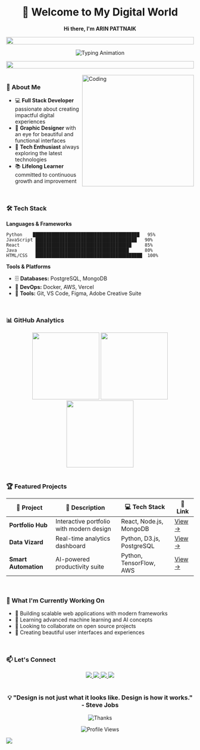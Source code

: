 <div align="center">

# 👋 Welcome to My Digital World

**Hi there, I'm ARIN PATTNAIK**

<img src="https://i.imgur.com/dBaSKWF.gif" width="100%" height="20">

<p align="center">
  <img src="https://readme-typing-svg.herokuapp.com?font=JetBrains+Mono&weight=500&size=24&duration=3000&pause=1000&color=6366F1&center=true&vCenter=true&width=500&lines=Full+Stack+Developer;Creative+Designer;Problem+Solver;Tech+Enthusiast" alt="Typing Animation" />
</p>

<img src="https://i.imgur.com/dBaSKWF.gif" width="100%" height="20">

</div>

<br>

<img align="right" alt="Coding" width="300" src="https://cdn.dribbble.com/users/1162077/screenshots/3848914/programmer.gif">

### 🚀 About Me

- 💻 **Full Stack Developer** passionate about creating impactful digital experiences
- 🎨 **Graphic Designer** with an eye for beautiful and functional interfaces  
- 🌟 **Tech Enthusiast** always exploring the latest technologies
- 📚 **Lifelong Learner** committed to continuous growth and improvement

<br>

### 🛠️ Tech Stack

**Languages & Frameworks**
```
Python    ████████████████████████████████████████   95% 
JavaScript ██████████████████████████████████████   90%
React      ████████████████████████████████████     85%
Java       ███████████████████████████████████      80%
HTML/CSS   ████████████████████████████████████████  100%
```

**Tools & Platforms**
- 🗄️ **Databases:** PostgreSQL, MongoDB
- 🐳 **DevOps:** Docker, AWS, Vercel
- 🔧 **Tools:** Git, VS Code, Figma, Adobe Creative Suite

<br>

### 📊 GitHub Analytics

<div align="center">
  
<img src="https://github-readme-stats.vercel.app/api?username=ArinPattnaik&show_icons=true&count_private=true&theme=tokyonight&hide_border=true&bg_color=0D1117&title_color=6366F1&icon_color=6366F1" height="180"/>

<img src="https://github-readme-stats.vercel.app/api/top-langs/?username=ArinPattnaik&layout=compact&theme=tokyonight&hide_border=true&bg_color=0D1117&title_color=6366F1&icon_color=6366F1" height="180"/>

</div>

<div align="center">
  
<img src="https://github-readme-streak-stats.herokuapp.com/?user=ArinPattnaik&theme=tokyonight&hide_border=true&background=0D1117&stroke=0D1117&ring=6366F1&fire=6366F1&currStreakNum=6366F1&currStreakLabel=6366F1&sideNums=6366F1&sideLabels=6366F1&dates=6366F1" height="180"/>

</div>

<br>

### 🏆 Featured Projects

<div align="center">

| 🌟 **Project** | 📝 **Description** | 💻 **Tech Stack** | 🔗 **Link** |
|---|---|---|---|
| **Portfolio Hub** | Interactive portfolio with modern design | React, Node.js, MongoDB | [View →](https://github.com/ArinPattnaik/Project1) |
| **Data Vizard** | Real-time analytics dashboard | Python, D3.js, PostgreSQL | [View →](https://github.com/ArinPattnaik/Project2) |
| **Smart Automation** | AI-powered productivity suite | Python, TensorFlow, AWS | [View →](https://github.com/ArinPattnaik/Project3) |

</div>

<br>

### 🎯 What I'm Currently Working On

- 🔭 Building scalable web applications with modern frameworks
- 🌱 Learning advanced machine learning and AI concepts
- 👯 Looking to collaborate on open source projects
- 🎨 Creating beautiful user interfaces and experiences

<br>

### 📫 Let's Connect

<div align="center">

<a href="https://www.linkedin.com/in/arinpattnaik/" target="_blank">
  <img src="https://img.shields.io/badge/LinkedIn-0077B5?style=for-the-badge&logo=linkedin&logoColor=white" />
</a>
<a href="https://twitter.com/arinpattnaik" target="_blank">
  <img src="https://img.shields.io/badge/Twitter-1DA1F2?style=for-the-badge&logo=twitter&logoColor=white" />
</a>
<a href="mailto:arin.pattnaik@email.com">
  <img src="https://img.shields.io/badge/Email-D14836?style=for-the-badge&logo=gmail&logoColor=white" />
</a>
<a href="https://arinpattnaik.com" target="_blank">
  <img src="https://img.shields.io/badge/Portfolio-FF7139?style=for-the-badge&logo=Firefox-Browser&logoColor=white" />
</a>

</div>

<br>

<div align="center">
  
### 💡 "Design is not just what it looks like. Design is how it works." - Steve Jobs

<img src="https://readme-typing-svg.herokuapp.com?font=JetBrains+Mono&size=16&duration=4000&pause=1000&color=6366F1&center=true&vCenter=true&width=600&lines=Thanks+for+visiting+my+profile!;Let's+build+something+amazing+together!" alt="Thanks" />

<br>

![Profile Views](https://komarev.com/ghpvc/?username=ArinPattnaik&color=6366f1&style=flat-square&label=Profile+Views)

</div>

<img src="https://capsule-render.vercel.app/api?type=waving&color=gradient&customColorList=6&height=120&section=footer&text=&fontSize=0"/>

